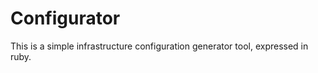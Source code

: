 Configurator
==========

This is a simple infrastructure configuration generator tool, expressed in ruby. 
